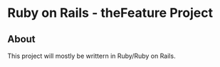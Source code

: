 Ruby on Rails - theFeature Project
========

About
--------

This project will mostly be writtern in Ruby/Ruby on Rails.


